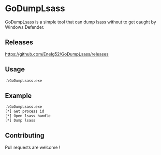 # GoDumpLsass


GoDumpLsass is a simple tool that can dump lsass without to get caught by Windows Defender.
## Releases

https://github.com/Enelg52/GoDumpLsass/releases

## Usage

```txt
.\GoDumpLsass.exe
```

## Example
```txt
.\GoDumpLsass.exe
[*] Get process id
[*] Open lsass handle
[*] Dump lsass
```

## Contributing
Pull requests are welcome !

